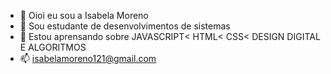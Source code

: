 - 👋 Oioi eu sou a Isabela Moreno 
- 👀 Sou estudante de desenvolvimentos de sistemas
- 🌱 Estou aprensando sobre JAVASCRIPT< HTML< CSS< DESIGN DIGITAL E ALGORITMOS
- 📫 isabelamoreno121@gmail.com

<!---
blastpickizz/blastpickizz is a ✨ special ✨ repository because its `README.md` (this file) appears on your GitHub profile.
You can click the Preview link to take a look at your changes.
--->
